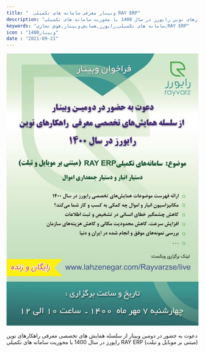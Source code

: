 ```yaml
---
title: "  وبینار معرفی سامانه های تکمیلی RAY ERP"
description: "دعوت به حضور در دومین وبینار از سلسله همایش های تخصصی معرفی راهکارهای نوین رایورز در سال 1400 با محوریت سامانه های تکمیلی RYY ERP"
keywords: "سامانه های تکمیلی,رایورز,همایش,وبینار,هوش تجاری,RAY ERP"
icon : "وبینار1400"
date : "2021-09-21"
---
```



![سامانه های تکمیلی RAY ERP](./فراخوان-وبینار.jpeg)

  دعوت به حضور در دومین وبینار از سلسله همایش های تخصصی معرفی راهکارهای نوین رایورز در سال 1400 با محوریت سامانه های تکمیلی RAY ERP (مبتنی بر موبایل و تبلت)  